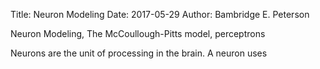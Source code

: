 Title: Neuron Modeling 
Date: 2017-05-29
Author: Bambridge E. Peterson

Neuron Modeling, The McCoullough-Pitts model, perceptrons

Neurons are the unit of processing in the brain. A neuron uses


